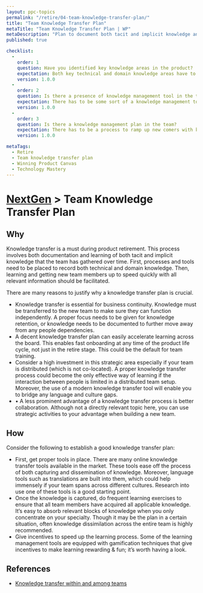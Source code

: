 ```yaml
---
layout: ppc-topics 
permalink: "/retire/04-team-knowledge-transfer-plan/"
title: "Team Knowledge Transfer Plan"
metaTitle: "Team Knowledge Transfer Plan | WP"
metaDescription: "Plan to document both tacit and implicit knowledge and create knowledge ramp up materials to transfer knowledge."
published: true

checklist: 
  -
    order: 1
    question: Have you identified key knowledge areas in the product?
    expectation: Both key technical and domain knowledge areas have to be clearly identified and listed.  
    version: 1.0.0
  -
    order: 2
    question: Is there a presence of knowledge management tool in the team?
    expectation: There has to be some sort of a knowledge management tool in place. This tools needs to be frequently used by the team to both access and record knowledge.
    version: 1.0.0
  -
    order: 3
    question: Is there a knowledge management plan in the team?
    expectation: There has to be a process to ramp up new comers with knowledge. Also there should be a process to share individual knowledge to the entire team in a periodic manner. The process should also have provision to record knowledge. 
    version: 1.0.0

metaTags:
  - Retire
  - Team knowledge transfer plan
  - Winning Product Canvas
  - Technology Mastery
---
```

# [NextGen](../) > Team Knowledge Transfer Plan

## Why
Knowledge transfer is a must during product retirement. This process involves both documentation and learning of both tacit and implicit knowledge that the team has gathered over time. First, processes and tools need to be placed to record both technical and domain knowledge. Then, learning and getting new team members up to speed quickly with all relevant information should be facilitated.

There are many reasons to justify why a knowledge transfer plan is crucial.

- Knowledge transfer is essential for business continuity. Knowledge must be transferred to the new team to make sure they can function independently. A proper focus needs to be given for knowledge retention, or knowledge needs to be documented to further move away from any people dependencies.
-	A decent knowledge transfer plan can easily accelerate learning across the board. This enables fast onboarding at any time of the product life cycle, not just in the retire stage. This could be the default for team training.
- Consider a high investment in this strategic area especially if your team is distributed (which is not co-located). A proper knowledge transfer process could become the only effective way of learning if the interaction between people is limited in a distributed team setup. Moreover, the use of a modern knowledge transfer tool will enable you to bridge any language and culture gaps.
- •	A less prominent advantage of a knowledge transfer process is better collaboration. Although not a directly relevant topic here, you can use strategic activities to your advantage when building a new team.


## How
Consider the following to establish a good knowledge transfer plan:

- First, get proper tools in place. There are many online knowledge transfer tools available in the market. These tools ease off the process of both capturing and dissemination of knowledge. Moreover, language tools such as translations are built into them, which could help immensely if your team spans across different cultures. Research into use one of these tools is a good starting point.
- Once the knowledge is captured, do frequent learning exercises to ensure that all team members have acquired all applicable knowledge. It’s easy to absorb relevant blocks of knowledge when you only concentrate on your specialty. Though it may be the plan in a certain situation, often knowledge dissimilation across the entire team is highly recommended.
- Give incentives to speed up the learning process. Some of the learning management tools are equipped with gamification techniques that give incentives to make learning rewarding & fun; it’s worth having a look.


## References

- [Knowledge transfer within and among teams](https://www.wolfmotivation.com/programs/knowledge-transfer-within-and-among-teams)

